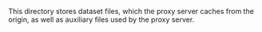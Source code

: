 This directory stores dataset files, which the proxy server caches
from the origin, as well as auxiliary files used by the proxy server.